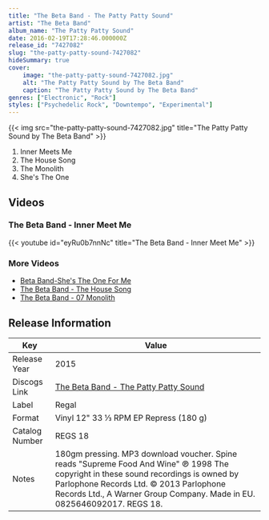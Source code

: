 ```yaml
---
title: "The Beta Band - The Patty Patty Sound"
artist: "The Beta Band"
album_name: "The Patty Patty Sound"
date: 2016-02-19T17:28:46.000000Z
release_id: "7427082"
slug: "the-patty-patty-sound-7427082"
hideSummary: true
cover:
    image: "the-patty-patty-sound-7427082.jpg"
    alt: "The Patty Patty Sound by The Beta Band"
    caption: "The Patty Patty Sound by The Beta Band"
genres: ["Electronic", "Rock"]
styles: ["Psychedelic Rock", "Downtempo", "Experimental"]
---
```


{{< img src="the-patty-patty-sound-7427082.jpg" title="The Patty Patty Sound by The Beta Band" >}}

<!-- section break -->

1. Inner Meets Me
2. The House Song
3. The Monolith
4. She's The One

<!-- section break -->




## Videos
### The Beta Band - Inner Meet Me
{{< youtube id="eyRu0b7nnNc" title="The Beta Band - Inner Meet Me" >}}<br>

### More Videos

- [Beta Band-She's The One For Me](https://www.youtube.com/watch?v=fh9yn5zxAXw)
- [The Beta Band - The House Song](https://www.youtube.com/watch?v=PihMXJ2lKCs)
- [The Beta Band - 07 Monolith](https://www.youtube.com/watch?v=xeUVbfPIPhU)


## Release Information
|  Key           | Value                                                |
| ---------------| ---------------------------------------------------- |
| Release Year   | 2015                                   |
| Discogs Link   | [The Beta Band - The Patty Patty Sound](https://www.discogs.com/release/7427082-The-Beta-Band-The-Patty-Patty-Sound) |
| Label          | Regal |
| Format         | Vinyl 12" 33 ⅓ RPM EP Repress (180 g) |
| Catalog Number | REGS 18 |
| Notes | 180gm pressing. MP3 download voucher. Spine reads "Supreme Food And Wine"  ℗ 1998 The copyright in these sound recordings is owned by Parlophone Records Ltd. © 2013 Parlophone Records Ltd., A Warner Group Company. Made in EU. 0825646092017. REGS 18. |